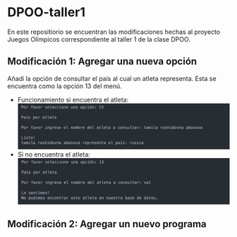 # DPOO-taller1

En este repositiorio se encuentran las modificaciones hechas al proyecto Juegos Olímpicos correspondiente al taller 1 de la clase DPOO. 

## Modificación 1: Agregar una nueva opción
Añadí la opción de consultar el país al cual un atleta representa. Esta se encuentra como la opción 13 del menú. 
<br/>
  
- Funcionamiento si encuentra el atleta:
  ![encuentra atleta](https://github.com/Valvalvaal/DPOO-taller1/blob/main/docs/opcion13-encuentra-atleta.png)
- Si no encuentra el atleta:
  ![no encuentra atleta](https://github.com/Valvalvaal/DPOO-taller1/blob/main/docs/opcion13-no-encuentra.png)

## Modificación 2: Agregar un nuevo programa

<br/>
